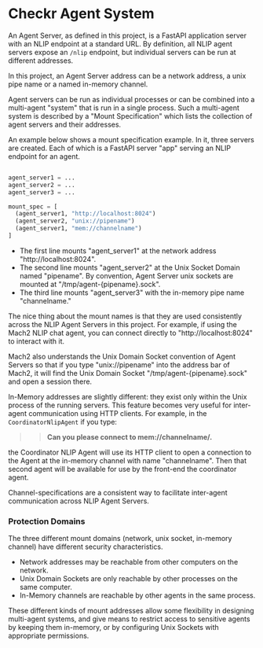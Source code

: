 # Checkr Agent System

An Agent Server, as defined in this project, is a FastAPI application server with an NLIP endpoint at a standard URL.
By definition, all NLIP agent servers expose an `/nlip` endpoint, but individual servers can be run at different addresses.  

In this project, an Agent Server address can be a network address, a unix pipe name or a named in-memory channel.

Agent servers can be run as individual processes or can be combined into a multi-agent "system" that is run in a single process.  Such a multi-agent system is described by a "Mount Specification" which lists the collection of agent servers and their addresses.

An example below shows a mount specification example.  In it, three servers are created.  Each of which is a FastAPI server "app" serving an NLIP endpoint for an agent.

``` python

agent_server1 = ...
agent_server2 = ...
agent_server3 = ...

mount_spec = [
  (agent_server1, "http://localhost:8024")
  (agent_server2, "unix://pipename")
  (agent_server1, "mem://channelname")
]

```

- The first line mounts "agent_server1" at the network address "http://localhost:8024".
- The second line mounts "agent_server2" at the Unix Socket Domain named "pipename".  By convention, Agent Server unix sockets are mounted at "/tmp/agent-{pipename}.sock".
- The third line mounts "agent_server3" with the in-memory pipe name "channelname."

The nice thing about the mount names is that they are used consistently across the NLIP Agent Servers in this project.  For example, if using the Mach2 NLIP chat agent, you can connect directly to "http://localhost:8024" to interact with it.

Mach2 also understands the Unix Domain Socket convention of Agent Servers so that if you type "unix://pipename" into the address bar of Mach2, it will find the Unix Domain Socket "/tmp/agent-{pipename}.sock" and open a session there.

In-Memory addresses are slightly different: they exist only within the Unix process of the running servers.  This feature becomes very useful for inter-agent communication using HTTP clients.  For example, in the `CoordinatorNlipAgent` if you type:

>> **Can you please connect to mem://channelname/.**

the Coordinator NLIP Agent will use its HTTP client to open a connection to the Agent at the in-memory channel with name "channelname".  Then that second agent will be available for use by the front-end the coordinator agent.

Channel-specifications are a consistent way to facilitate inter-agent communication across NLIP Agent Servers.


### Protection Domains

The three different mount domains (network, unix socket, in-memory channel) have different security characteristics.

- Network addresses may be reachable from other computers on the network.
- Unix Domain Sockets are only reachable by other processes on the same computer.
- In-Memory channels are reachable by other agents in the same process.

These different kinds of mount addresses allow some flexibility in designing multi-agent systems, and give means to restrict access to sensitive agents by keeping them in-memory, or by configuring Unix Sockets with appropriate permissions.
